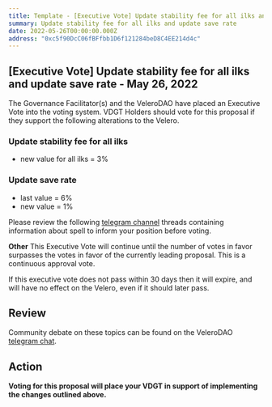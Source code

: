 ```yaml
---
title: Template - [Executive Vote] Update stability fee for all ilks and update save rate - May 26, 2022
summary: Update stability fee for all ilks and update save rate
date: 2022-05-26T00:00:00.000Z
address: "0xc5f90DcC06fBFfbb1D6f121284beD8C4EE214d4c"
---
```

## [Executive Vote] Update stability fee for all ilks and update save rate - May 26, 2022

The Governance Facilitator(s) and the VeleroDAO have placed an Executive Vote into the voting system. VDGT Holders should vote for this proposal if they support the following alterations to the Velero.

###  Update stability fee for all ilks
 - new value for all ilks = 3%

### Update save rate
 - last value = 6%
 - new value = 1%

Please review the following [telegram channel](https://t.me/velerodao) threads containing information about spell to inform your position before voting.

**Other**
This Executive Vote will continue until the number of votes in favor surpasses the votes in favor of the currently leading proposal. This is a continuous approval vote. 

If this executive vote does not pass within 30 days then it will expire, and will have no effect on the Velero, even if it should later pass. 

## Review

Community debate on these topics can be found on the VeleroDAO  [telegram chat](https://t.me/velero_chat). 


## Action

**Voting for this proposal will place your VDGT in support of implementing the changes outlined above.**
